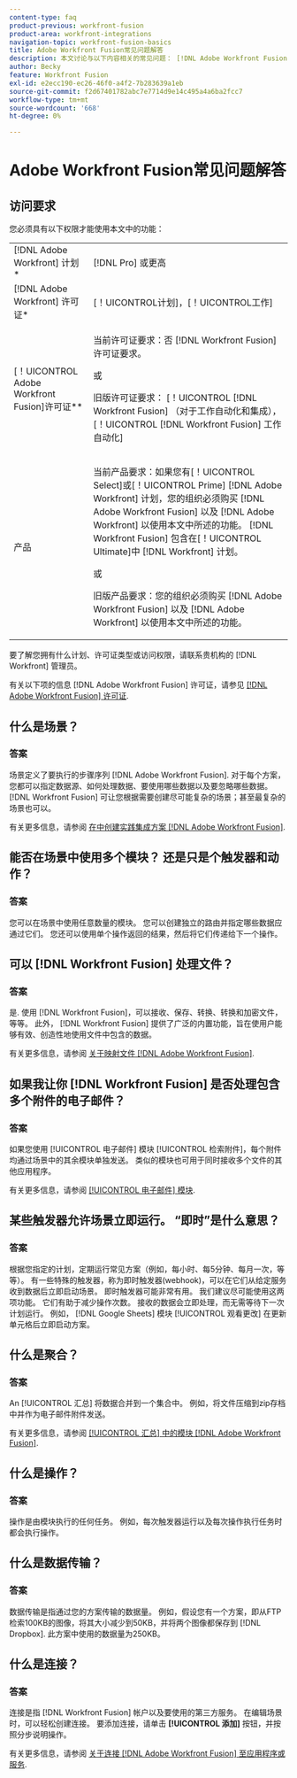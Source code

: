 ```yaml
---
content-type: faq
product-previous: workfront-fusion
product-area: workfront-integrations
navigation-topic: workfront-fusion-basics
title: Adobe Workfront Fusion常见问题解答
description: 本文讨论与以下内容相关的常见问题： [!DNL Adobe Workfront Fusion]，包括有关Fusion工作流中常用对象的信息
author: Becky
feature: Workfront Fusion
exl-id: e2ecc190-ec26-46f0-a4f2-7b283639a1eb
source-git-commit: f2d67401782abc7e7714d9e14c495a4a6ba2fcc7
workflow-type: tm+mt
source-wordcount: '668'
ht-degree: 0%

---
```


# Adobe Workfront Fusion常见问题解答

## 访问要求

您必须具有以下权限才能使用本文中的功能：

<table style="table-layout:auto"> 
 <col> 
 <col> 
 <tbody> 
  <tr> 
    <td role="rowheader">[!DNL Adobe Workfront] 计划*</td> 
   <td> <p>[!DNL Pro] 或更高</p> </td> 
  </tr> 
  <tr data-mc-conditions=""> 
   <td role="rowheader">[!DNL Adobe Workfront] 许可证*</td> 
   <td> <p>[！UICONTROL计划]，[！UICONTROL工作]</p> </td> 
  </tr> 
  <tr> 
   <td role="rowheader">[！UICONTROL Adobe Workfront Fusion]许可证**</td> 
   <td>
   <p>当前许可证要求：否 [!DNL Workfront Fusion] 许可证要求。</p>
   <p>或</p>
   <p>旧版许可证要求： [！UICONTROL [!DNL Workfront Fusion] （对于工作自动化和集成），[！UICONTROL [!DNL Workfront Fusion] 工作自动化]</p>
   </td> 
  </tr> 
  <tr> 
   <td role="rowheader">产品</td> 
   <td>
   <p>当前产品要求：如果您有[！UICONTROL Select]或[！UICONTROL Prime] [!DNL Adobe Workfront] 计划，您的组织必须购买 [!DNL Adobe Workfront Fusion] 以及 [!DNL Adobe Workfront] 以使用本文中所述的功能。 [!DNL Workfront Fusion] 包含在[！UICONTROL Ultimate]中 [!DNL Workfront] 计划。</p>
   <p>或</p>
   <p>旧版产品要求：您的组织必须购买 [!DNL Adobe Workfront Fusion] 以及 [!DNL Adobe Workfront] 以使用本文中所述的功能。</p>
   </td> 
  </tr> 
 </tbody> 
</table>

要了解您拥有什么计划、许可证类型或访问权限，请联系贵机构的 [!DNL Workfront] 管理员。

有关以下项的信息 [!DNL Adobe Workfront Fusion] 许可证，请参见 [[!DNL Adobe Workfront Fusion] 许可证](../../workfront-fusion/get-started/license-automation-vs-integration.md).

## 什么是场景？

### 答案

场景定义了要执行的步骤序列 [!DNL Adobe Workfront Fusion]. 对于每个方案，您都可以指定数据源、如何处理数据、要使用哪些数据以及要忽略哪些数据。 [!DNL Workfront Fusion] 可让您根据需要创建尽可能复杂的场景；甚至最复杂的场景也可以。

有关更多信息，请参阅 [在中创建实践集成方案 [!DNL Adobe Workfront Fusion]](../../workfront-fusion/get-started/create-a-practice-scenario.md).

## 能否在场景中使用多个模块？ 还是只是个触发器和动作？

### 答案

您可以在场景中使用任意数量的模块。 您可以创建独立的路由并指定哪些数据应通过它们。 您还可以使用单个操作返回的结果，然后将它们传递给下一个操作。

## 可以 [!DNL Workfront Fusion] 处理文件？

### 答案

是. 使用 [!DNL Workfront Fusion]，可以接收、保存、转换、转换和加密文件，等等。 此外， [!DNL Workfront Fusion] 提供了广泛的内置功能，旨在使用户能够有效、创造性地使用文件中包含的数据。

有关更多信息，请参阅 [关于映射文件 [!DNL Adobe Workfront Fusion]](../../workfront-fusion/mapping/about-mapping-files.md).

## 如果我让你 [!DNL Workfront Fusion] 是否处理包含多个附件的电子邮件？

### 答案

如果您使用 [!UICONTROL 电子邮件] 模块 [!UICONTROL 检索附件]，每个附件均通过场景中的其余模块单独发送。 类似的模块也可用于同时接收多个文件的其他应用程序。

有关更多信息，请参阅 [[!UICONTROL 电子邮件] 模块](../../workfront-fusion/apps-and-their-modules/email-modules.md).

## 某些触发器允许场景立即运行。 “即时”是什么意思？

### 答案

根据您指定的计划，定期运行常见方案（例如，每小时、每5分钟、每月一次，等等）。 有一些特殊的触发器，称为即时触发器(webhook)，可以在它们从给定服务收到数据后立即启动场景。 即时触发器可能非常有用。 我们建议尽可能使用这两项功能。 它们有助于减少操作次数。 接收的数据会立即处理，而无需等待下一次计划运行。 例如， [!DNL Google Sheets] 模块 [!UICONTROL 观看更改] 在更新单元格后立即启动方案。

## 什么是聚合？

### 答案

An [!UICONTROL 汇总] 将数据合并到一个集合中。 例如，将文件压缩到zip存档中并作为电子邮件附件发送。

有关更多信息，请参阅 [[!UICONTROL 汇总] 中的模块 [!DNL Adobe Workfront Fusion]](../../workfront-fusion/modules/aggregator-module.md).

## 什么是操作？

### 答案

操作是由模块执行的任何任务。 例如，每次触发器运行以及每次操作执行任务时都会执行操作。

## 什么是数据传输？

### 答案

数据传输是指通过您的方案传输的数据量。 例如，假设您有一个方案，即从FTP检索100KB的图像，将其大小减少到50KB，并将两个图像都保存到 [!DNL Dropbox]. 此方案中使用的数据量为250KB。

## 什么是连接？

### 答案

连接是指 [!DNL Workfront Fusion] 帐户以及要使用的第三方服务。 在编辑场景时，可以轻松创建连接。 要添加连接，请单击 **[!UICONTROL 添加]** 按钮，并按照分步说明操作。

有关更多信息，请参阅 [关于连接 [!DNL Adobe Workfront Fusion] 至应用程序或服务](../../workfront-fusion/connections/about-connecting-wf-fusion-to-app-or-service.md).
